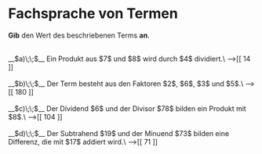 <!--
version:  0.0.1

language: de

@style
main > *:not(:last-child) {
  margin-bottom: 3rem;
}

input {
    text-align: center;
}

.flex-container {
    display: flex;
    flex-wrap: wrap;
    align-items: stretch;
    gap: 20px;
}

.flex-child {
    flex: 1;
    min-width: 350px;
    margin-right: 20px;
}

@media (max-width: 400px) {
    .flex-child {
        flex: 100%;
        margin-right: 0;
    }
}
@end

formula: \carry   \textcolor{red}{\scriptsize #1}
formula: \digit   \rlap{\carry{#1}}\phantom{#2}#2
formula: \permil  \text{‰}

import: https://raw.githubusercontent.com/LiaTemplates/Tikz-Jax/main/README.md

script: https://cdn.jsdelivr.net/gh/LiaTemplates/Tikz-Jax@main/dist/index.js


tags: Vokabeln, Grundrechenarten, leicht, sehr niedrig, Angeben

comment: Ein Term wird durch die Fachsprache beschrieben. Gib den Wert dieses Terms an.

author: Martin Lommatzsch

-->




# Fachsprache von Termen

**Gib** den Wert des beschriebenen Terms **an**.

<section class="flex-container">

<div class="flex-child">
<br>
__$a)\;\;$__ Ein Produkt aus $7$ und $8$ wird durch $4$ dividiert.\
-->[[  14  ]]
<br>
</div>
<div class="flex-child">
<br>
__$b)\;\;$__ Der Term besteht aus den Faktoren $2$, $6$, $3$ und  $5$.\
-->[[  180 ]]
<br>
</div>
<div class="flex-child">
<br>
__$c)\;\;$__ Der Dividend $6$ und der Divisor $78$ bilden ein Produkt mit $8$.\
-->[[  104 ]]
<br>
</div>
<div class="flex-child">
<br>
__$d)\;\;$__ Der Subtrahend $19$ und der Minuend $73$ bilden eine Differenz, die mit $17$ addiert wird.\
-->[[  71  ]]

</div>
</section>
<br>
<br>
<br>
<br>

